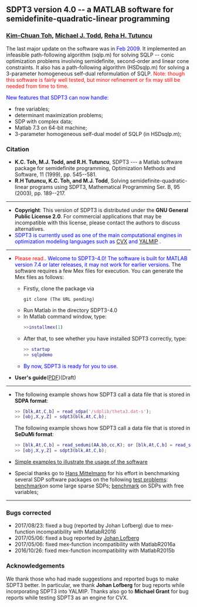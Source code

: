 ## SDPT3 version 4.0 -- a MATLAB software for semidefinite-quadratic-linear programming

### [Kim-Chuan Toh](http://www.math.nus.edu.sg/~mattohkc/index.html), [ Michael J. Todd](https://people.orie.cornell.edu/miketodd/todd.html),  [Reha H. Tutuncu](http://www.math.cmu.edu/users/reha/home.html)

The last major update on the software was in <font color = blue>Feb 2009</font>. It implemented an infeasible path-following algorithm (sqlp.m) for solving SQLP -- conic optimization problems involving semidefinite, second-order and linear cone constraints. It also has a path-following algorithm (HSDsqlp.m) for solving a 3-parameter homogeneous self-dual reformulation of SQLP. <font color=red>Note: though this software is fairly well tested, but minor refinement or fix may still be needed from time to time.</font>

<font color=blue>New features that SDPT3 can now handle:</font>

- free variables;
- determinant maximization problems; 
- SDP with complex data; 
- Matlab 7.3 on 64-bit machine; 
- 3-parameter homogeneous self-dual model of SQLP (in HSDsqlp.m); 

### Citation

- **K.C. Toh, M.J. Todd, and R.H. Tutuncu**, SDPT3 --- a Matlab software package for semidefinite programming, Optimization Methods and Software, 11 (1999), pp. 545--581. 
- **R.H Tutuncu, K.C. Toh, and M.J. Todd**, Solving semidefinite-quadratic-linear programs using SDPT3, Mathematical Programming Ser. B, 95 (2003), pp. 189--217. 

------

- **Copyright**:  This version of SDPT3 is distributed under the **GNU General Public License 2.0**. For commercial applications that may be incompatible with this license, please contact the authors to discuss alternatives. 
- <font color=blue>SDPT3 is currently used as one of the main computational engines in optimization modeling languages such as</font> [CVX](http://cvxr.com/cvx/) <font color=blue>and</font> [YALMIP](https://yalmip.github.io/) .

-----

- <font color=red>Please read.</font>. <font color=blue> Welcome to SDPT3-4.0! The software is built for MATLAB version 7.4 or later releases, it may not work for earlier versions</font>. The software requires a few Mex files for execution. You can generate the Mex files as follows: 

  - Firstly, clone the package via
    ```github
    git clone (The URL pending)
    ```
  - Run Matlab in the directory SDPT3-4.0 
  - In Matlab command window, type: 
    ```matlab
    >>installmex(1)
    ```
  - After that, to see whether you have installed SDPT3 correctly, type: 
    ```matlab
    >> startup
    >> sqlpdemo
    ```
  - <font color=blue>By now, SDPT3 is ready for you to use</font>.

- **User's guide**([PDF](http://www.math.nus.edu.sg/~mattohkc/sdpt3/guide4-0-draft.pdf))(Draft)

-----

- The following example shows how SDPT3 call a data file that is stored in **SDPA format**:
  ```matlab
  >> [blk,At,C,b] = read_sdpa('/sdplib/theta3.dat-s'); 
  >> [obj,X,y,Z] = sdpt3(blk,At,C,b); 
  ```

  The following example shows how SDPT3 call a data file that is stored in **SeDuMi format**:
  ```matlab
  >> [blk,At,C,b] = read_sedumi(AA,bb,cc,K); or [blk,At,C,b] = read_sedumi('/dimacs/hamming_7_5_6.mat');
  >> [obj,X,y,Z] = sdpt3(blk,At,C,b); 
  ```

- [Simple examples to illustrate the usage of the software](http://www.math.nus.edu.sg/~mattohkc/sdpt3/sdpexample.html)
- Special thanks go to [Hans Mittelmann](http://plato.la.asu.edu/)  for his effort in benchmarking several SDP software packages on the following [test problems](http://plato.asu.edu/sub/testcases.html):
  [benchmark](http://plato.asu.edu/ftp/sparse_sdp.html)on some large sparse SDPs;
  [benchmark](http://plato.asu.edu/ftp/sdp_free.html) on SDPs with free variables;

------

### Bugs corrected

- 2017/08/23: fixed a bug (reported by Johan Lofberg) due to mex-function incompatibility with MatlabR2016 
- 2017/05/06: fixed a bug reported by [Johan Lofberg](https://github.com/sqlp/sdpt3/issues/2)
- 2017/05/06: fixed mex-function incompatibility with MatlabR2016a 
- 2016/10/26: fixed mex-function incompatibility with MatlabR2015b 

### Acknowledgements

We thank those who had made suggestions and reported bugs to make SDPT3 better. In particular, we thank **Johan Lofberg** for bug reports while incorporating SDPT3 into YALMIP. Thanks also go to **Michael Grant** for bug reports while testing SDPT3 as an engine for CVX. 





